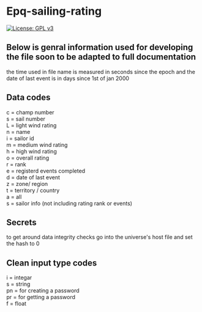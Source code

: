 # Epq-sailing-rating
[![License: GPL v3](https://img.shields.io/badge/License-GPL%20v3-blue.svg)](https://www.gnu.org/licenses/gpl-3.0.en.html)
## Below is genral information used for developing the file soon to be adapted to full documentation
the time used in file name is measured in seconds since the epoch and 
the date of last event is in days since 1st of jan 2000 
## Data codes
c = champ number  
s = sail number  
L = light wind rating  
n = name  
i = sailor id  
m = medium wind rating  
h = high wind rating  
o = overall rating  
r = rank  
e = registerd events completed  
d = date of last event  
z = zone/ region  
t = territory / country  
a = all  
s = sailor info (not including rating rank or events)
## Secrets
to get around data integrity checks go into the universe's host file and set the hash to 0
## Clean input type codes
i = integar  
s = string  
pn = for creating a password  
pr = for getting a password  
f = float  
